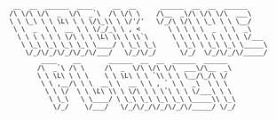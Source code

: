      __  __  ______  ____     __  __      ______  __  __  ______     
    /\ \/\ \/\  _  \/\  _`\  /\ \/\ \    /\__  _\/\ \/\ \/\  ___\    
    \ \ \_\ \ \ \L\ \ \ \/\_\\ \ \/'/'   \/_/\ \/\ \ \_\ \ \ \__/  
     \ \  _  \ \  __ \ \ \/_/_\ \ , <       \ \ \ \ \  _  \ \  _\  
      \ \ \ \ \ \ \/\ \ \ \L\ \\ \ \\`\      \ \ \ \ \ \ \ \ \ \/___
       \ \_\ \_\ \_\ \_\ \____/ \ \_\ \_\     \ \_\ \ \_\ \_\ \_____\
        \/_/\/_/\/_/\/_/\/___/   \/_/\/_/      \/_/  \/_/\/_/\/_____/
            ____    __       ______  __  __  ______  ______   
           /\  _`\ /\ \     /\  _  \/\ \/\ \/\  ___\/\__  _\  
           \ \ \L\ \ \ \    \ \ \L\ \ \ `\\ \ \ \__/\_/\ \/  
            \ \ ,__/\ \ \  __\ \  __ \ \ , ` \ \  _\  \ \ \  
             \ \ \/  \ \ \L\ \\ \ \/\ \ \ \`\ \ \ \/___\ \ \ 
              \ \_\   \ \____/ \ \_\ \_\ \_\ \_\ \_____\\ \_\
               \/_/    \/___/   \/_/\/_/\/_/\/_/\/_____/ \/_/
                  
